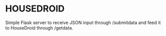 HOUSEDROID
==========

Simple Flask server to receive JSON input through /submitdata and feed it to HouseDroid through /getdata.
